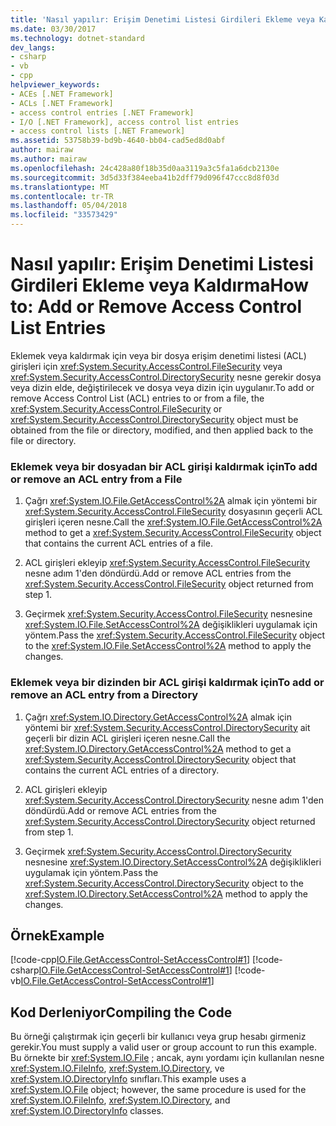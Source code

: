 ```yaml
---
title: 'Nasıl yapılır: Erişim Denetimi Listesi Girdileri Ekleme veya Kaldırma'
ms.date: 03/30/2017
ms.technology: dotnet-standard
dev_langs:
- csharp
- vb
- cpp
helpviewer_keywords:
- ACEs [.NET Framework]
- ACLs [.NET Framework]
- access control entries [.NET Framework]
- I/O [.NET Framework], access control list entries
- access control lists [.NET Framework]
ms.assetid: 53758b39-bd9b-4640-bb04-cad5ed8d0abf
author: mairaw
ms.author: mairaw
ms.openlocfilehash: 24c428a80f18b35d0aa3119a3c5fa1a6dcb2130e
ms.sourcegitcommit: 3d5d33f384eeba41b2dff79d096f47ccc8d8f03d
ms.translationtype: MT
ms.contentlocale: tr-TR
ms.lasthandoff: 05/04/2018
ms.locfileid: "33573429"
---
```

# <a name="how-to-add-or-remove-access-control-list-entries"></a><span data-ttu-id="b5836-102">Nasıl yapılır: Erişim Denetimi Listesi Girdileri Ekleme veya Kaldırma</span><span class="sxs-lookup"><span data-stu-id="b5836-102">How to: Add or Remove Access Control List Entries</span></span>
<span data-ttu-id="b5836-103">Eklemek veya kaldırmak için veya bir dosya erişim denetimi listesi (ACL) girişleri için <xref:System.Security.AccessControl.FileSecurity> veya <xref:System.Security.AccessControl.DirectorySecurity> nesne gerekir dosya veya dizin elde, değiştirilecek ve dosya veya dizin için uygulanır.</span><span class="sxs-lookup"><span data-stu-id="b5836-103">To add or remove Access Control List (ACL) entries to or from a file, the <xref:System.Security.AccessControl.FileSecurity> or <xref:System.Security.AccessControl.DirectorySecurity> object must be obtained from the file or directory, modified, and then applied back to the file or directory.</span></span>  
  
### <a name="to-add-or-remove-an-acl-entry-from-a-file"></a><span data-ttu-id="b5836-104">Eklemek veya bir dosyadan bir ACL girişi kaldırmak için</span><span class="sxs-lookup"><span data-stu-id="b5836-104">To add or remove an ACL entry from a File</span></span>  
  
1.  <span data-ttu-id="b5836-105">Çağrı <xref:System.IO.File.GetAccessControl%2A> almak için yöntemi bir <xref:System.Security.AccessControl.FileSecurity> dosyasının geçerli ACL girişleri içeren nesne.</span><span class="sxs-lookup"><span data-stu-id="b5836-105">Call the <xref:System.IO.File.GetAccessControl%2A> method to get a <xref:System.Security.AccessControl.FileSecurity> object that contains the current ACL entries of a file.</span></span>  
  
2.  <span data-ttu-id="b5836-106">ACL girişleri ekleyip <xref:System.Security.AccessControl.FileSecurity> nesne adım 1'den döndürdü.</span><span class="sxs-lookup"><span data-stu-id="b5836-106">Add or remove ACL entries from the <xref:System.Security.AccessControl.FileSecurity> object returned from step 1.</span></span>  
  
3.  <span data-ttu-id="b5836-107">Geçirmek <xref:System.Security.AccessControl.FileSecurity> nesnesine <xref:System.IO.File.SetAccessControl%2A> değişiklikleri uygulamak için yöntem.</span><span class="sxs-lookup"><span data-stu-id="b5836-107">Pass the <xref:System.Security.AccessControl.FileSecurity> object to the <xref:System.IO.File.SetAccessControl%2A> method to apply the changes.</span></span>  
  
### <a name="to-add-or-remove-an-acl-entry-from-a-directory"></a><span data-ttu-id="b5836-108">Eklemek veya bir dizinden bir ACL girişi kaldırmak için</span><span class="sxs-lookup"><span data-stu-id="b5836-108">To add or remove an ACL entry from a Directory</span></span>  
  
1.  <span data-ttu-id="b5836-109">Çağrı <xref:System.IO.Directory.GetAccessControl%2A> almak için yöntemi bir <xref:System.Security.AccessControl.DirectorySecurity> ait geçerli bir dizin ACL girişleri içeren nesne.</span><span class="sxs-lookup"><span data-stu-id="b5836-109">Call the <xref:System.IO.Directory.GetAccessControl%2A> method to get a <xref:System.Security.AccessControl.DirectorySecurity> object that contains the current ACL entries of a directory.</span></span>  
  
2.  <span data-ttu-id="b5836-110">ACL girişleri ekleyip <xref:System.Security.AccessControl.DirectorySecurity> nesne adım 1'den döndürdü.</span><span class="sxs-lookup"><span data-stu-id="b5836-110">Add or remove ACL entries from the <xref:System.Security.AccessControl.DirectorySecurity> object returned from step 1.</span></span>  
  
3.  <span data-ttu-id="b5836-111">Geçirmek <xref:System.Security.AccessControl.DirectorySecurity> nesnesine <xref:System.IO.Directory.SetAccessControl%2A> değişiklikleri uygulamak için yöntem.</span><span class="sxs-lookup"><span data-stu-id="b5836-111">Pass the <xref:System.Security.AccessControl.DirectorySecurity> object to the <xref:System.IO.Directory.SetAccessControl%2A> method to apply the changes.</span></span>  
  
## <a name="example"></a><span data-ttu-id="b5836-112">Örnek</span><span class="sxs-lookup"><span data-stu-id="b5836-112">Example</span></span>  
 [!code-cpp[IO.File.GetAccessControl-SetAccessControl#1](../../../samples/snippets/cpp/VS_Snippets_CLR/IO.File.GetAccessControl-SetAccessControl/cpp/sample.cpp#1)]
 [!code-csharp[IO.File.GetAccessControl-SetAccessControl#1](../../../samples/snippets/csharp/VS_Snippets_CLR/IO.File.GetAccessControl-SetAccessControl/CS/sample.cs#1)]
 [!code-vb[IO.File.GetAccessControl-SetAccessControl#1](../../../samples/snippets/visualbasic/VS_Snippets_CLR/IO.File.GetAccessControl-SetAccessControl/VB/sample.vb#1)]  
  
## <a name="compiling-the-code"></a><span data-ttu-id="b5836-113">Kod Derleniyor</span><span class="sxs-lookup"><span data-stu-id="b5836-113">Compiling the Code</span></span>  
 <span data-ttu-id="b5836-114">Bu örneği çalıştırmak için geçerli bir kullanıcı veya grup hesabı girmeniz gerekir.</span><span class="sxs-lookup"><span data-stu-id="b5836-114">You must supply a valid user or group account to run this example.</span></span> <span data-ttu-id="b5836-115">Bu örnekte bir <xref:System.IO.File> ; ancak, aynı yordamı için kullanılan nesne <xref:System.IO.FileInfo>, <xref:System.IO.Directory>, ve <xref:System.IO.DirectoryInfo> sınıfları.</span><span class="sxs-lookup"><span data-stu-id="b5836-115">This example uses a <xref:System.IO.File> object; however, the same procedure is used for the <xref:System.IO.FileInfo>, <xref:System.IO.Directory>, and <xref:System.IO.DirectoryInfo> classes.</span></span>
